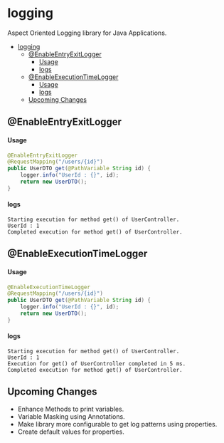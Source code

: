 
# logging
Aspect Oriented Logging library for Java Applications.

- [logging](#logging)
  - [@EnableEntryExitLogger](#enableentryexitlogger)
      - [Usage](#usage)
      - [logs](#logs)
  - [@EnableExecutionTimeLogger](#enableexecutiontimelogger)
      - [Usage](#usage-1)
      - [logs](#logs-1)
  - [Upcoming Changes](#upcoming-changes)

<!-- 
## executionTimeLoggerEnvironments Property

- This property will enable execution time logger [@EnableExecutionTimeLogger](#enableexecutiontimelogger) for below mentioned profiles only.
- The Default value for  **executionTimeLoggerEnvironments** is "!prod & !stg" 
> Default value indicates that execution time logger will not be printed for **prod** and **stg** profiles.

> It is using spring [@Profile](https://docs.spring.io/spring-framework/docs/current/javadoc-api/org/springframework/context/annotation/Profile.html) configuration.

application.properties
````properties
executionTimeLoggerEnvironments="!prod & !stg"
````

application.yml
````yaml
executionTimeLoggerEnvironments: "!prod & !stg"
````
-->
## @EnableEntryExitLogger
    
#### Usage
````Java
@EnableEntryExitLogger
@RequestMapping("/users/{id}")
public UserDTO get(@PathVariable String id) {
    logger.info("UserId : {}", id);
    return new UserDTO();
}
````

#### logs

````log
Starting execution for method get() of UserController.
UserId : 1
Completed execution for method get() of UserController.
````

## @EnableExecutionTimeLogger
<!-- 
> Please see [executionTimeLoggerEnvironments Property](#executiontimeloggerenvironments-property) configuration for this annotation.
-->
#### Usage
````Java
@EnableExecutionTimeLogger
@RequestMapping("/users/{id}")
public UserDTO get(@PathVariable String id) {
    logger.info("UserId : {}", id);
    return new UserDTO();
}
````
#### logs
    
````log
Starting execution for method get() of UserController.
UserId : 1
Execution for get() of UserController completed in 5 ms.
Completed execution for method get() of UserController.
````


## Upcoming Changes
- Enhance Methods to print variables.
- Variable Masking using Annotations.
- Make library more configurable to get log patterns using properties.
- Create default values for properties.